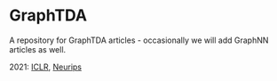 # GraphTDA
A repository for GraphTDA articles - occasionally we will add GraphNN articles as well.


2021: [ICLR](iclr2021.md), [Neurips](2021/neurips2021.md)
